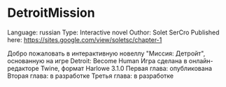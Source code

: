 # DetroitMission

Language: russian
Type: Interactive novel
Outhor: Solet SerCro
Published here:
https://sites.google.com/view/soletsc/chapter-1

Добро пожаловать в интерактивную новеллу "Миссия: Детройт", основанную на игре Detroit: Become Human
Игра сделана в онлайн-редакторе Twine, формат Harlowe 3.1.0
Первая глава: опубликована
Вторая глава: в разработке
Третья глава: в разработке
